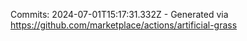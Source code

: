 Commits: 2024-07-01T15:17:31.332Z - Generated via https://github.com/marketplace/actions/artificial-grass
<br>
